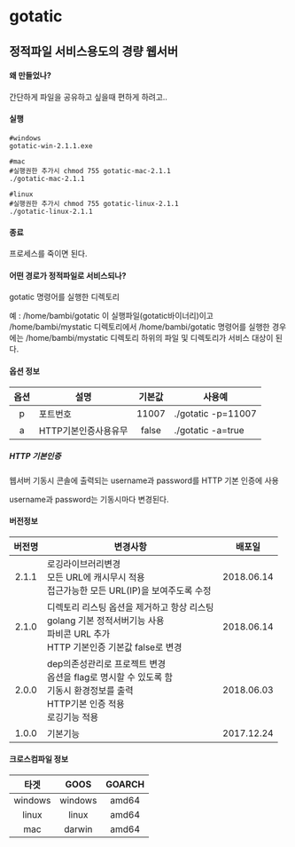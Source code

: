 # gotatic

## 정적파일 서비스용도의 경량 웹서버

#### 왜 만들었나?
간단하게 파일을 공유하고 싶을때 편하게 하려고..

#### 실행
```
#windows
gotatic-win-2.1.1.exe

#mac
#실행권한 추가시 chmod 755 gotatic-mac-2.1.1
./gotatic-mac-2.1.1

#linux
#실행권한 추가시 chmod 755 gotatic-linux-2.1.1
./gotatic-linux-2.1.1
```

#### 종료
프로세스를 죽이면 된다.

#### 어떤 경로가 정적파일로 서비스되나?
gotatic 명령어를 실행한 디렉토리

예 : /home/bambi/gotatic 이 실행파일(gotatic바이너리)이고
/home/bambi/mystatic 디렉토리에서 /home/bambi/gotatic
명령어를 실행한 경우에는 /home/bambi/mystatic 디렉토리 하위의 파일 및 디렉토리가
서비스 대상이 된다.

#### 옵션 정보
| 옵션        | 설명           | 기본값  | 사용예 |
| :-------------: |-------------| :-----:|-------------|
| p | 포트번호 | 11007 | ./gotatic -p=11007 |
| a | HTTP기본인증사용유무 | false | ./gotatic -a=true |

##### HTTP 기본인증
웹서버 기동시 콘솔에 출력되는 username과 password를 HTTP 기본 인증에 사용

username과 password는 기동시마다 변경된다.

#### 버전정보
| 버전명        | 변경사항           | 배포일  |
| :-------------: |-------------| :-----:|
| 2.1.1 | 로깅라이브러리변경<br> 모든 URL에 캐시무시 적용 <br> 접근가능한 모든 URL(IP)을 보여주도록 수정 | 2018.06.14 |
| 2.1.0 | 디렉토리 리스팅 옵션을 제거하고 항상 리스팅<br> golang 기본 정적서버기능 사용 <br> 파비콘 URL 추가 <br> HTTP 기본인증 기본값 false로 변경  | 2018.06.14 |
| 2.0.0 | dep의존성관리로 프로젝트 변경<br>옵션을 flag로 명시할 수 있도록 함<br>기동시 환경정보를 출력<br>HTTP기본 인증 적용<br>로깅기능 적용     | 2018.06.03 |
| 1.0.0 | 기본기능  | 2017.12.24 |

#### 크로스컴파일 정보
| 타겟        | GOOS           |  GOARCH  |
| :-------------: |:-----:| :-----:|
| windows | windows | amd64 |
| linux | linux | amd64 |
| mac | darwin | amd64 |
